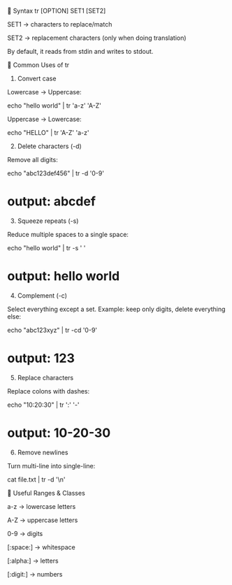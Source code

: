 🔹 Syntax
tr [OPTION] SET1 [SET2]


SET1 → characters to replace/match

SET2 → replacement characters (only when doing translation)

By default, it reads from stdin and writes to stdout.

🔹 Common Uses of tr
1. Convert case

Lowercase → Uppercase:

echo "hello world" | tr 'a-z' 'A-Z'


Uppercase → Lowercase:

echo "HELLO" | tr 'A-Z' 'a-z'

2. Delete characters (-d)

Remove all digits:

echo "abc123def456" | tr -d '0-9'
# output: abcdef

3. Squeeze repeats (-s)

Reduce multiple spaces to a single space:

echo "hello    world" | tr -s ' '
# output: hello world

4. Complement (-c)

Select everything except a set.
Example: keep only digits, delete everything else:

echo "abc123xyz" | tr -cd '0-9'
# output: 123

5. Replace characters

Replace colons with dashes:

echo "10:20:30" | tr ':' '-'
# output: 10-20-30

6. Remove newlines

Turn multi-line into single-line:

cat file.txt | tr -d '\n'

🔹 Useful Ranges & Classes

a-z → lowercase letters

A-Z → uppercase letters

0-9 → digits

[:space:] → whitespace

[:alpha:] → letters

[:digit:] → numbers
